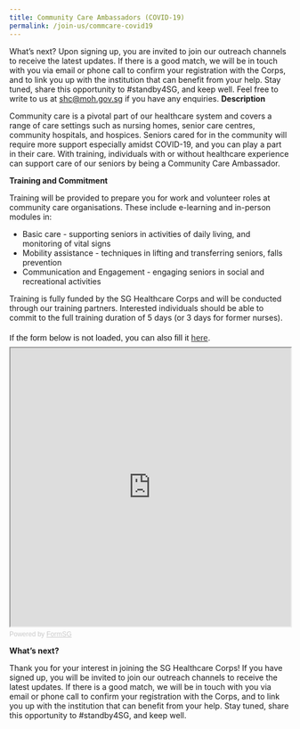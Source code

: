 ```yaml
---
title: Community Care Ambassadors (COVID-19)
permalink: /join-us/commcare-covid19
---
```

What’s next?
Upon signing up, you are invited to join our outreach channels to receive the latest updates. If there is a good match, we will be in touch with you via email or phone call to confirm your registration with the Corps, and to link you up with the institution that can benefit from your help. Stay tuned, share this opportunity to #standby4SG, and keep well.
Feel free to write to us at shc@moh.gov.sg if you have any enquiries.
**Description**

Community care is a pivotal part of our healthcare system and covers a range of care settings such as nursing homes, senior care centres, community hospitals, and hospices. Seniors cared for in the community will require more support especially amidst COVID-19, and you can play a part in their care. With training, individuals with or without healthcare experience can support care of our seniors by being a Community Care Ambassador.

**Training and Commitment**

Training will be provided to prepare you for work and volunteer roles at community care organisations. These include e-learning and in-person modules in:
* Basic care - supporting seniors in activities of daily living, and monitoring of vital signs
* Mobility assistance - techniques in lifting and transferring seniors, falls prevention
* Communication and Engagement - engaging seniors in social and recreational activities

Training is fully funded by the SG Healthcare Corps and will be conducted through our training partners. Interested individuals should be able to commit to the full training duration of 5 days (or 3 days for former nurses).

<div style="font-family:Sans-Serif;font-size:15px;color:#000;opacity:0.9;padding-top:5px;padding-bottom:8px">If the form below is not loaded, you can also fill it <a href="https://form.gov.sg/609b2c037edfbf0011a46ebe">here</a>.</div>

<!-- Change the width and height values to suit you best -->
<iframe id="iframe" src="https://form.gov.sg/609b2c037edfbf0011a46ebe" style="width:100%;height:500px"></iframe>

<div style="font-family:Sans-Serif;font-size:12px;color:#999;opacity:0.5;padding-top:5px">Powered by <a href="https://form.gov.sg" style="color: #999">FormSG</a></div>

**What’s next?**

Thank you for your interest in joining the SG Healthcare Corps! If you have signed up, you will be invited to join our outreach channels to receive the latest updates. If there is a good match, we will be in touch with you via email or phone call to confirm your registration with the Corps, and to link you up with the institution that can benefit from your help. Stay tuned, share this opportunity to #standby4SG, and keep well.